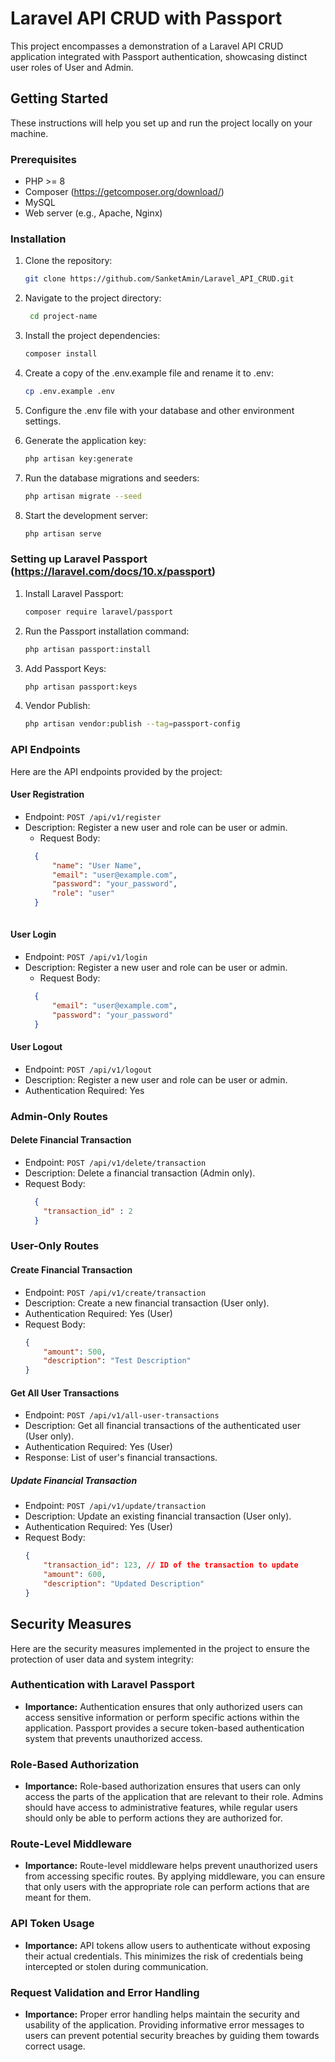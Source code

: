 # Laravel API CRUD with Passport 

This project encompasses a demonstration of a Laravel API CRUD application integrated with Passport authentication, showcasing distinct user roles of User and Admin.

## Getting Started

These instructions will help you set up and run the project locally on your machine.

### Prerequisites

- PHP >= 8
- Composer (https://getcomposer.org/download/)
- MySQL
- Web server (e.g., Apache, Nginx)

### Installation

1. Clone the repository:

   ```bash
   git clone https://github.com/SanketAmin/Laravel_API_CRUD.git

2. Navigate to the project directory:

   ```bash
    cd project-name

3. Install the project dependencies:

    ```bash
    composer install

4. Create a copy of the .env.example file and rename it to .env:

    ```bash
    cp .env.example .env

5. Configure the .env file with your database and other environment settings.

6. Generate the application key:

    ```bash
    php artisan key:generate

7. Run the database migrations and seeders:

    ```bash
    php artisan migrate --seed

8. Start the development server:

    ```bash
    php artisan serve

### Setting up Laravel Passport (https://laravel.com/docs/10.x/passport)

1. Install Laravel Passport:

   ```bash
   composer require laravel/passport

2. Run the Passport installation command:

    ```bash
    php artisan passport:install

3. Add Passport Keys:

    ```bash
   php artisan passport:keys

4. Vendor Publish:

    ```bash
   php artisan vendor:publish --tag=passport-config

### API Endpoints


Here are the API endpoints provided by the project:

#### User Registration

- Endpoint: `POST /api/v1/register`
- Description: Register a new user and role can be user or admin.
  - Request Body:
  ```json
    {
        "name": "User Name",
        "email": "user@example.com",
        "password": "your_password",
        "role": "user"
    }
    
#### User Login

- Endpoint: `POST /api/v1/login`
- Description: Register a new user and role can be user or admin.
  - Request Body:
  ```json
    {
        "email": "user@example.com",
        "password": "your_password"
    }

#### User Logout

- Endpoint: `POST /api/v1/logout`
- Description: Register a new user and role can be user or admin.
- Authentication Required: Yes



### Admin-Only Routes

#### Delete Financial Transaction

- Endpoint: `POST /api/v1/delete/transaction`
- Description: Delete a financial transaction (Admin only).
- Request Body:
  ```json
    {
      "transaction_id" : 2
    }
  
### User-Only Routes

#### Create Financial Transaction

- Endpoint: `POST /api/v1/create/transaction`
- Description: Create a new financial transaction (User only).
- Authentication Required: Yes (User)
- Request Body:
  ```json
  {
      "amount": 500,
      "description": "Test Description"
  }

#### Get All User Transactions

- Endpoint: `POST /api/v1/all-user-transactions`
- Description: Get all financial transactions of the authenticated user (User only).
- Authentication Required: Yes (User)
- Response: List of user's financial transactions.

##### Update Financial Transaction

- Endpoint: `POST /api/v1/update/transaction`
- Description: Update an existing financial transaction (User only).
- Authentication Required: Yes (User)
- Request Body:
  ```json
  {
      "transaction_id": 123, // ID of the transaction to update
      "amount": 600,
      "description": "Updated Description"
  }

## Security Measures

Here are the security measures implemented in the project to ensure the protection of user data and system integrity:

### Authentication with Laravel Passport

- **Importance:** Authentication ensures that only authorized users can access sensitive information or perform specific actions within the application. Passport provides a secure token-based authentication system that prevents unauthorized access.

### Role-Based Authorization

- **Importance:** Role-based authorization ensures that users can only access the parts of the application that are relevant to their role. Admins should have access to administrative features, while regular users should only be able to perform actions they are authorized for.

### Route-Level Middleware

- **Importance:** Route-level middleware helps prevent unauthorized users from accessing specific routes. By applying middleware, you can ensure that only users with the appropriate role can perform actions that are meant for them.

### API Token Usage

- **Importance:** API tokens allow users to authenticate without exposing their actual credentials. This minimizes the risk of credentials being intercepted or stolen during communication.

### Request Validation and Error Handling

- **Importance:** Proper error handling helps maintain the security and usability of the application. Providing informative error messages to users can prevent potential security breaches by guiding them towards correct usage.


